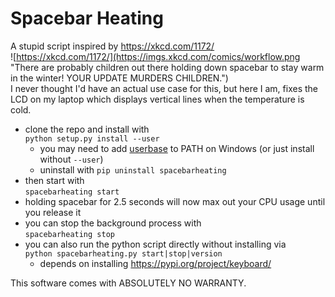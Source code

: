 # Spacebar Heating
A stupid script inspired by https://xkcd.com/1172/  
![https://xkcd.com/1172/](https://imgs.xkcd.com/comics/workflow.png "There are probably children out there holding down spacebar to stay warm in the winter! YOUR UPDATE MURDERS CHILDREN.")  
I never thought I'd have an actual use case for this, but here I am, fixes the LCD on my laptop which displays vertical lines when the temperature is cold.  
- clone the repo and install with  
`python setup.py install --user`
  - you may need to add [userbase](https://docs.python.org/3/library/site.html#site.USER_BASE) to PATH on Windows (or just install without `--user`)  
  - uninstall with `pip uninstall spacebarheating`  
- then start with  
`spacebarheating start`
- holding spacebar for 2.5 seconds will now max out your CPU usage until you release it
- you can stop the background process with  
`spacebarheating stop`
- you can also run the python script directly without installing via  
`python spacebarheating.py start|stop|version`
  - depends on installing https://pypi.org/project/keyboard/  

This software comes with ABSOLUTELY NO WARRANTY.
